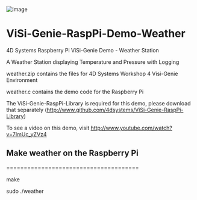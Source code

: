 ![image](http://www.4dsystems.com.au/imagenes/header.png)

ViSi-Genie-RaspPi-Demo-Weather
=================================

4D Systems Raspberry Pi ViSi-Genie Demo - Weather Station

A Weather Station displaying Temperature and Pressure with Logging


weather.zip contains the files for 4D Systems Workshop 4 Visi-Genie Environment

weather.c contains the demo code for the Raspberry Pi

The ViSi-Genie-RaspPi-Library is required for this demo, please download that separately (http://www.github.com/4dsystems/ViSi-Genie-RaspPi-Library)

To see a video on this demo, visit http://www.youtube.com/watch?v=7ImUc_yZVz4


## Make weather on the Raspberry Pi
======================================

  make

  sudo ./weather
